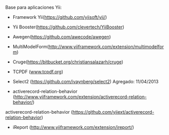 Base para aplicaciones Yii:

- Framework Yii(https://github.com/yiisoft/yii/)

- Yii Booster(https://github.com/clevertech/YiiBooster)

- Awegen(https://github.com/awecode/awegen)

- MultiModelForm(http://www.yiiframework.com/extension/multimodelform)

- Cruge(https://bitbucket.org/christiansalazarh/cruge)

- TCPDF (www.tcpdf.org)

- Select2 (https://github.com/ivaynberg/select2) Agregado: 11/04/2013

- activerecord-relation-behavior (http://www.yiiframework.com/extension/activerecord-relation-behavior/)

activerecord-relation-behavior (https://github.com/yiiext/activerecord-relation-behavior)

- iReport (http://www.yiiframework.com/extension/ireport/)


